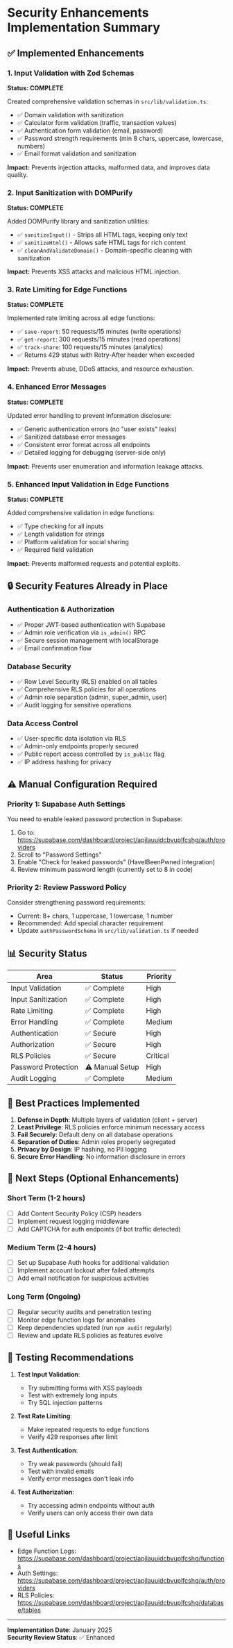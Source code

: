 # Security Enhancements Implementation Summary

## ✅ Implemented Enhancements

### 1. Input Validation with Zod Schemas
**Status: COMPLETE**

Created comprehensive validation schemas in `src/lib/validation.ts`:
- ✅ Domain validation with sanitization
- ✅ Calculator form validation (traffic, transaction values)
- ✅ Authentication form validation (email, password)
- ✅ Password strength requirements (min 8 chars, uppercase, lowercase, numbers)
- ✅ Email format validation and sanitization

**Impact:** Prevents injection attacks, malformed data, and improves data quality.

### 2. Input Sanitization with DOMPurify
**Status: COMPLETE**

Added DOMPurify library and sanitization utilities:
- ✅ `sanitizeInput()` - Strips all HTML tags, keeping only text
- ✅ `sanitizeHtml()` - Allows safe HTML tags for rich content
- ✅ `cleanAndValidateDomain()` - Domain-specific cleaning with sanitization

**Impact:** Prevents XSS attacks and malicious HTML injection.

### 3. Rate Limiting for Edge Functions
**Status: COMPLETE**

Implemented rate limiting across all edge functions:
- ✅ `save-report`: 50 requests/15 minutes (write operations)
- ✅ `get-report`: 300 requests/15 minutes (read operations)
- ✅ `track-share`: 100 requests/15 minutes (analytics)
- ✅ Returns 429 status with Retry-After header when exceeded

**Impact:** Prevents abuse, DDoS attacks, and resource exhaustion.

### 4. Enhanced Error Messages
**Status: COMPLETE**

Updated error handling to prevent information disclosure:
- ✅ Generic authentication errors (no "user exists" leaks)
- ✅ Sanitized database error messages
- ✅ Consistent error format across all endpoints
- ✅ Detailed logging for debugging (server-side only)

**Impact:** Prevents user enumeration and information leakage attacks.

### 5. Enhanced Input Validation in Edge Functions
**Status: COMPLETE**

Added comprehensive validation in edge functions:
- ✅ Type checking for all inputs
- ✅ Length validation for strings
- ✅ Platform validation for social sharing
- ✅ Required field validation

**Impact:** Prevents malformed requests and potential exploits.

## 🔒 Security Features Already in Place

### Authentication & Authorization
- ✅ Proper JWT-based authentication with Supabase
- ✅ Admin role verification via `is_admin()` RPC
- ✅ Secure session management with localStorage
- ✅ Email confirmation flow

### Database Security
- ✅ Row Level Security (RLS) enabled on all tables
- ✅ Comprehensive RLS policies for all operations
- ✅ Admin role separation (admin, super_admin, user)
- ✅ Audit logging for sensitive operations

### Data Access Control
- ✅ User-specific data isolation via RLS
- ✅ Admin-only endpoints properly secured
- ✅ Public report access controlled by `is_public` flag
- ✅ IP address hashing for privacy

## ⚠️ Manual Configuration Required

### Priority 1: Supabase Auth Settings
You need to enable leaked password protection in Supabase:

1. Go to: https://supabase.com/dashboard/project/apjlauuidcbvuplfcshg/auth/providers
2. Scroll to "Password Settings"
3. Enable "Check for leaked passwords" (HaveIBeenPwned integration)
4. Review minimum password length (currently set to 8 in code)

### Priority 2: Review Password Policy
Consider strengthening password requirements:
- Current: 8+ chars, 1 uppercase, 1 lowercase, 1 number
- Recommended: Add special character requirement
- Update `authPasswordSchema` in `src/lib/validation.ts` if needed

## 📊 Security Status

| Area | Status | Priority |
|------|--------|----------|
| Input Validation | ✅ Complete | High |
| Input Sanitization | ✅ Complete | High |
| Rate Limiting | ✅ Complete | High |
| Error Handling | ✅ Complete | Medium |
| Authentication | ✅ Secure | High |
| Authorization | ✅ Secure | High |
| RLS Policies | ✅ Secure | Critical |
| Password Protection | ⚠️ Manual Setup | High |
| Audit Logging | ✅ Complete | Medium |

## 🔐 Best Practices Implemented

1. **Defense in Depth**: Multiple layers of validation (client + server)
2. **Least Privilege**: RLS policies enforce minimum necessary access
3. **Fail Securely**: Default deny on all database operations
4. **Separation of Duties**: Admin roles properly segregated
5. **Privacy by Design**: IP hashing, no PII logging
6. **Secure Error Handling**: No information disclosure in errors

## 🚀 Next Steps (Optional Enhancements)

### Short Term (1-2 hours)
- [ ] Add Content Security Policy (CSP) headers
- [ ] Implement request logging middleware
- [ ] Add CAPTCHA for auth endpoints (if bot traffic detected)

### Medium Term (2-4 hours)
- [ ] Set up Supabase Auth hooks for additional validation
- [ ] Implement account lockout after failed attempts
- [ ] Add email notification for suspicious activities

### Long Term (Ongoing)
- [ ] Regular security audits and penetration testing
- [ ] Monitor edge function logs for anomalies
- [ ] Keep dependencies updated (run `npm audit` regularly)
- [ ] Review and update RLS policies as features evolve

## 📝 Testing Recommendations

1. **Test Input Validation**:
   - Try submitting forms with XSS payloads
   - Test with extremely long inputs
   - Try SQL injection patterns

2. **Test Rate Limiting**:
   - Make repeated requests to edge functions
   - Verify 429 responses after limit

3. **Test Authentication**:
   - Try weak passwords (should fail)
   - Test with invalid emails
   - Verify error messages don't leak info

4. **Test Authorization**:
   - Try accessing admin endpoints without auth
   - Verify users can only access their own data

## 🔗 Useful Links

- Edge Function Logs: https://supabase.com/dashboard/project/apjlauuidcbvuplfcshg/functions
- Auth Settings: https://supabase.com/dashboard/project/apjlauuidcbvuplfcshg/auth/providers
- RLS Policies: https://supabase.com/dashboard/project/apjlauuidcbvuplfcshg/database/tables

---

**Implementation Date**: January 2025  
**Security Review Status**: ✅ Enhanced

